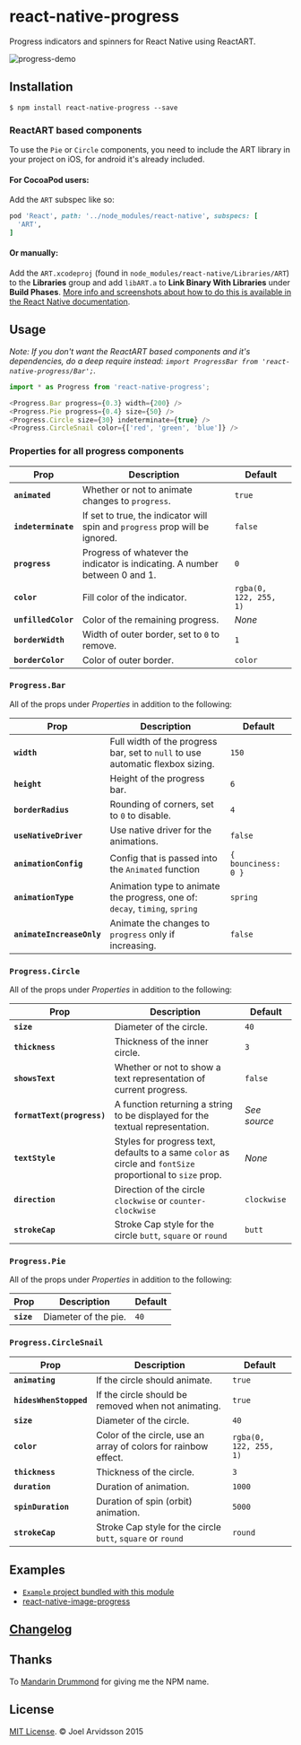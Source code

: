 # react-native-progress

Progress indicators and spinners for React Native using ReactART.

![progress-demo](https://cloud.githubusercontent.com/assets/378279/11212043/64fb1420-8d01-11e5-9ec0-5e175a837c62.gif)

## Installation

`$ npm install react-native-progress --save`

### ReactART based components

To use the `Pie` or `Circle` components, you need to include the ART library in your project on iOS, for android it's already included.

#### For CocoaPod users:

Add the `ART` subspec like so:
```ruby
pod 'React', path: '../node_modules/react-native', subspecs: [
  'ART',
]
```

#### Or manually:

Add the `ART.xcodeproj` (found in `node_modules/react-native/Libraries/ART`) to the **Libraries** group and add `libART.a` to **Link Binary With Libraries** under **Build Phases**. [More info and screenshots about how to do this is available in the React Native documentation](http://facebook.github.io/react-native/docs/linking-libraries-ios.html#content).

## Usage

*Note: If you don't want the ReactART based components and it's dependencies, do a deep require instead: `import ProgressBar from 'react-native-progress/Bar';`.*

```js
import * as Progress from 'react-native-progress';

<Progress.Bar progress={0.3} width={200} />
<Progress.Pie progress={0.4} size={50} />
<Progress.Circle size={30} indeterminate={true} />
<Progress.CircleSnail color={['red', 'green', 'blue']} />
```

### Properties for all progress components

| Prop | Description | Default |
|---|---|---|
|**`animated`**|Whether or not to animate changes to `progress`. |`true`|
|**`indeterminate`**|If set to true, the indicator will spin and `progress` prop will be ignored. |`false`|
|**`progress`**|Progress of whatever the indicator is indicating. A number between 0 and 1. |`0`|
|**`color`**|Fill color of the indicator. |`rgba(0, 122, 255, 1)`|
|**`unfilledColor`**|Color of the remaining progress. |*None*|
|**`borderWidth`**|Width of outer border, set to `0` to remove. |`1`|
|**`borderColor`**|Color of outer border. |`color`|

### `Progress.Bar`

All of the props under *Properties* in addition to the following:

| Prop | Description | Default |
|---|---|---|
|**`width`**|Full width of the progress bar, set to `null` to use automatic flexbox sizing. |`150`|
|**`height`**|Height of the progress bar. |`6`|
|**`borderRadius`**|Rounding of corners, set to `0` to disable. |`4`|
|**`useNativeDriver`**|Use native driver for the animations. |`false`|
|**`animationConfig`**|Config that is passed into the `Animated` function|`{ bounciness: 0 }`|
|**`animationType`**|Animation type to animate the progress, one of: `decay`, `timing`, `spring`|`spring`|
|**`animateIncreaseOnly`**|Animate the changes to `progress` only if increasing. |`false`|

### `Progress.Circle`

All of the props under *Properties* in addition to the following:

| Prop | Description | Default |
|---|---|---|
|**`size`**|Diameter of the circle. |`40`|
|**`thickness`**|Thickness of the inner circle. |`3`|
|**`showsText`**|Whether or not to show a text representation of current progress. |`false`|
|**`formatText(progress)`**|A function returning a string to be displayed for the textual representation. |*See source*|
|**`textStyle`**|Styles for progress text, defaults to a same `color` as circle and `fontSize` proportional to `size` prop. |*None*|
|**`direction`**|Direction of the circle `clockwise` or `counter-clockwise` |`clockwise`|
|**`strokeCap`**|Stroke Cap style for the circle `butt`, `square` or `round` |`butt`|

### `Progress.Pie`

All of the props under *Properties* in addition to the following:

| Prop | Description | Default |
|---|---|---|
|**`size`**|Diameter of the pie. |`40`|

### `Progress.CircleSnail`

| Prop | Description | Default |
|---|---|---|
|**`animating`**|If the circle should animate. |`true`|
|**`hidesWhenStopped`**|If the circle should be removed when not animating. |`true`|
|**`size`**|Diameter of the circle. |`40`|
|**`color`**|Color of the circle, use an array of colors for rainbow effect. |`rgba(0, 122, 255, 1)`|
|**`thickness`**|Thickness of the circle. |`3`|
|**`duration`**|Duration of animation. |`1000`|
|**`spinDuration`**|Duration of spin (orbit) animation. |`5000`|
|**`strokeCap`**|Stroke Cap style for the circle `butt`, `square` or `round` |`round`|

## Examples

* [`Example` project bundled with this module](https://github.com/oblador/react-native-progress/tree/master/Example)
* [react-native-image-progress](https://github.com/oblador/react-native-image-progress)

## [Changelog](https://github.com/oblador/react-native-progress/releases)

## Thanks

To [Mandarin Drummond](https://github.com/MandarinConLaBarba) for giving me the NPM name.

## License

[MIT License](http://opensource.org/licenses/mit-license.html). © Joel Arvidsson 2015
